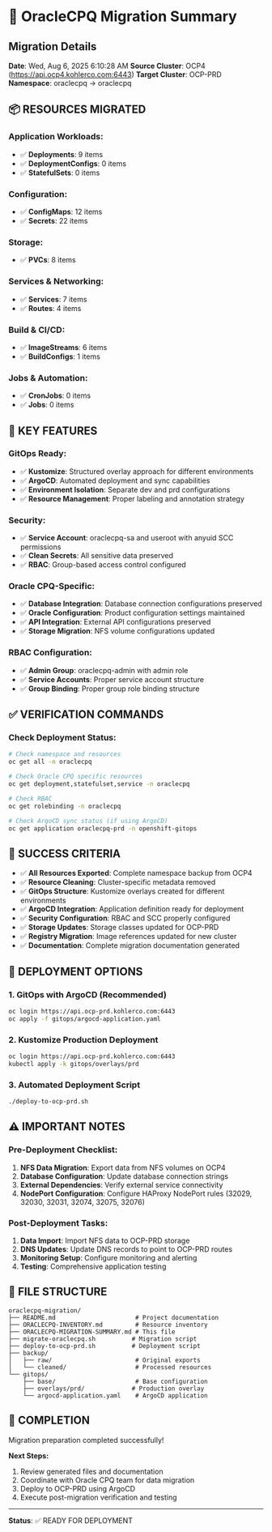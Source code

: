 # 🎉 OracleCPQ Migration Summary

## Migration Details

**Date**: Wed, Aug  6, 2025  6:10:28 AM
**Source Cluster**: OCP4 (https://api.ocp4.kohlerco.com:6443)
**Target Cluster**: OCP-PRD 
**Namespace**: oraclecpq -> oraclecpq

## 📦 **RESOURCES MIGRATED**

### Application Workloads:
- ✅ **Deployments**: 9 items
- ✅ **DeploymentConfigs**: 0 items
- ✅ **StatefulSets**: 0 items

### Configuration:
- ✅ **ConfigMaps**: 12 items
- ✅ **Secrets**: 22 items

### Storage:
- ✅ **PVCs**: 8 items

### Services & Networking:
- ✅ **Services**: 7 items
- ✅ **Routes**: 4 items

### Build & CI/CD:
- ✅ **ImageStreams**: 6 items
- ✅ **BuildConfigs**: 1 items

### Jobs & Automation:
- ✅ **CronJobs**: 0 items
- ✅ **Jobs**: 0 items

## 🔧 **KEY FEATURES**

### GitOps Ready:
- ✅ **Kustomize**: Structured overlay approach for different environments
- ✅ **ArgoCD**: Automated deployment and sync capabilities
- ✅ **Environment Isolation**: Separate dev and prd configurations
- ✅ **Resource Management**: Proper labeling and annotation strategy

### Security:
- ✅ **Service Account**: oraclecpq-sa and useroot with anyuid SCC permissions
- ✅ **Clean Secrets**: All sensitive data preserved
- ✅ **RBAC**: Group-based access control configured

### Oracle CPQ-Specific:
- ✅ **Database Integration**: Database connection configurations preserved
- ✅ **Oracle Configuration**: Product configuration settings maintained
- ✅ **API Integration**: External API configurations preserved
- ✅ **Storage Migration**: NFS volume configurations updated

### RBAC Configuration:
- ✅ **Admin Group**: oraclecpq-admin with admin role
- ✅ **Service Accounts**: Proper service account structure
- ✅ **Group Binding**: Proper group role binding structure

## ✅ **VERIFICATION COMMANDS**

### Check Deployment Status:
```bash
# Check namespace and resources
oc get all -n oraclecpq

# Check Oracle CPQ specific resources
oc get deployment,statefulset,service -n oraclecpq

# Check RBAC
oc get rolebinding -n oraclecpq

# Check ArgoCD sync status (if using ArgoCD)
oc get application oraclecpq-prd -n openshift-gitops
```

## 🎯 **SUCCESS CRITERIA**

- ✅ **All Resources Exported**: Complete namespace backup from OCP4
- ✅ **Resource Cleaning**: Cluster-specific metadata removed
- ✅ **GitOps Structure**: Kustomize overlays created for different environments
- ✅ **ArgoCD Integration**: Application definition ready for deployment
- ✅ **Security Configuration**: RBAC and SCC properly configured
- ✅ **Storage Updates**: Storage classes updated for OCP-PRD
- ✅ **Registry Migration**: Image references updated for new cluster
- ✅ **Documentation**: Complete migration documentation generated

## 🚀 **DEPLOYMENT OPTIONS**

### 1. GitOps with ArgoCD (Recommended)
```bash
oc login https://api.ocp-prd.kohlerco.com:6443
oc apply -f gitops/argocd-application.yaml
```

### 2. Kustomize Production Deployment
```bash
oc login https://api.ocp-prd.kohlerco.com:6443
kubectl apply -k gitops/overlays/prd
```

### 3. Automated Deployment Script
```bash
./deploy-to-ocp-prd.sh
```

## ⚠️ **IMPORTANT NOTES**

### Pre-Deployment Checklist:
1. **NFS Data Migration**: Export data from NFS volumes on OCP4
2. **Database Configuration**: Update database connection strings
3. **External Dependencies**: Verify external service connectivity
4. **NodePort Configuration**: Configure HAProxy NodePort rules (32029, 32030, 32031, 32074, 32075, 32076)

### Post-Deployment Tasks:
1. **Data Import**: Import NFS data to OCP-PRD storage
2. **DNS Updates**: Update DNS records to point to OCP-PRD routes
3. **Monitoring Setup**: Configure monitoring and alerting
4. **Testing**: Comprehensive application testing

## 📁 **FILE STRUCTURE**

```
oraclecpq-migration/
├── README.md                      # Project documentation
├── ORACLECPQ-INVENTORY.md         # Resource inventory
├── ORACLECPQ-MIGRATION-SUMMARY.md # This file
├── migrate-oraclecpq.sh          # Migration script
├── deploy-to-ocp-prd.sh          # Deployment script
├── backup/
│   ├── raw/                       # Original exports
│   └── cleaned/                   # Processed resources
└── gitops/
    ├── base/                      # Base configuration
    ├── overlays/prd/             # Production overlay
    └── argocd-application.yaml    # ArgoCD application
```

## 🎉 **COMPLETION**

Migration preparation completed successfully! 

**Next Steps:**
1. Review generated files and documentation
2. Coordinate with Oracle CPQ team for data migration
3. Deploy to OCP-PRD using ArgoCD
4. Execute post-migration verification and testing

---

**Status**: ✅ READY FOR DEPLOYMENT
